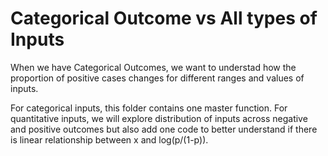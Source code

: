 # Categorical Outcome vs All types of Inputs
When we have Categorical Outcomes, we want to understad how the proportion of positive cases changes for different ranges and values of inputs. 

For categorical inputs, this folder contains one master function. For quantitative inputs, we will explore distribution of inputs across negative and positive outcomes but also add one code to better understand if there is linear relationship between x and log(p/(1-p)).  
